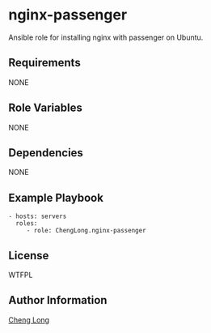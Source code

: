 nginx-passenger
=========

Ansible role for installing nginx with passenger on Ubuntu.

Requirements
------------

NONE

Role Variables
--------------

NONE

Dependencies
------------

NONE

Example Playbook
----------------

```
- hosts: servers
  roles:
     - role: ChengLong.nginx-passenger 
```

License
-------

WTFPL

Author Information
------------------

[Cheng Long](https://twitter.com/ChengLong_)
